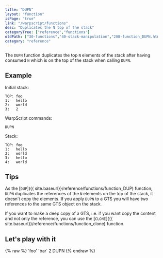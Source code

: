 ```yaml
---
title: "DUPN"
layout: "function"
isPage: "true"
link: "/warpscript/functions"
desc: "Duplicates the N top of the stack"
categoryTree: ["reference","functions"]
oldPath: ["30-functions","40-stack-manipulation","200-function_DUPN.html.md"]
category: "reference"
---
```

 

The `DUPN` function duplicates the top `N` elements of the stack after having consumed `N` which is on the top of the stack when calling `DUPN`.


## Example ##

Initial stack:

    TOP: foo
    1:   hello
    2:   world
    3:   2

WarpScript commands:

    DUPN

Stack:

    TOP: foo
    1:   hello
    2:   world
    3:   hello
    4:   world



## Tips ##

As the [`DUP`]({{ site.baseurl}}/reference/functions/function_DUP) function, `DUPN` duplicates the references of the `N` elements on the top of the stack, 
it doesn't copy the elements. 
If you apply `DUPN` to a GTS you will have two references to the same GTS object on the stack.

If you want to make a deep copy of a GTS, i.e. if you want copy the content and 
not only the reference, you can use the [`CLONE`]({{ site.baseurl}}/reference/functions/function_clone) function.     


## Let's play with it ##

{% raw %}
<warp10-warpscript-widget backend="{{backend}}"  exec-endpoint="{{execEndpoint}}">'foo'
'bar'
2
DUPN
</warp10-warpscript-widget>
{% endraw %}
